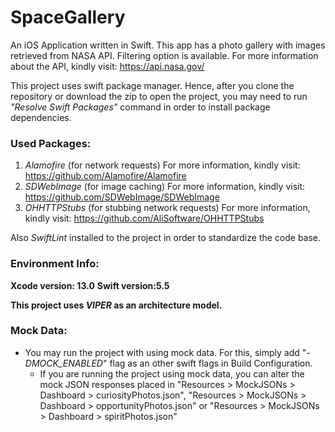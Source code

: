 # SpaceGallery
An iOS Application written in Swift. This app has a photo gallery with images retrieved from NASA API. Filtering option is available. For more information about the API, kindly visit: https://api.nasa.gov/

This project uses swift package manager. Hence, after you clone the repository or download the zip to open the project, you may need to run *"Resolve Swift Packages"* command in order to install package dependencies.

### Used Packages:

1. *Alamofire* (for network requests)
    For more information, kindly visit: https://github.com/Alamofire/Alamofire
2. *SDWebImage* (for image caching)
    For more information, kindly visit: https://github.com/SDWebImage/SDWebImage
3. *OHHTTPStubs* (for stubbing network requests)
    For more information, kindly visit: https://github.com/AliSoftware/OHHTTPStubs

Also *SwiftLint* installed to the project in order to standardize the code base.

### Environment Info:
**Xcode version: 13.0**
**Swift version:5.5**

**This project uses *VIPER* as an architecture model.**

### Mock Data:
- You may run the project with using mock data. For this, simply add "*-DMOCK_ENABLED*" flag as an other swift flags in Build Configuration.
    - If you are running the project using mock data, you can alter the mock JSON responses placed in "Resources > MockJSONs > Dashboard > curiosityPhotos.json",
           "Resources > MockJSONs > Dashboard > opportunityPhotos.json" or
           "Resources > MockJSONs > Dashboard > spiritPhotos.json"
